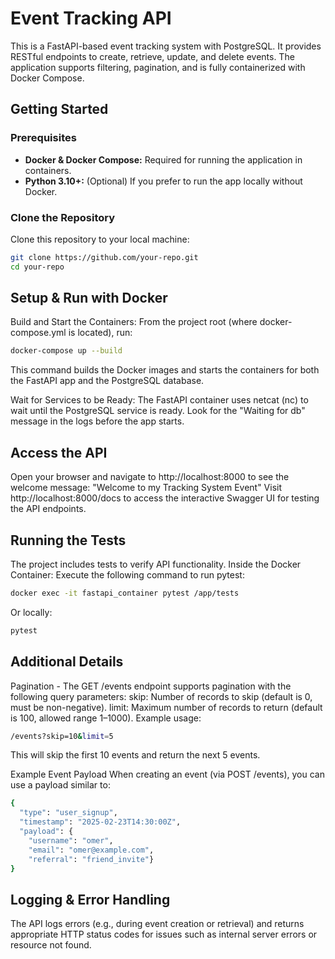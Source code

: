 # Event Tracking API

This is a FastAPI-based event tracking system with PostgreSQL. 
It provides RESTful endpoints to create, retrieve, update, and delete events. The application supports filtering, pagination, and is fully containerized with Docker Compose.

## Getting Started

### Prerequisites
- **Docker & Docker Compose:** Required for running the application in containers.
- **Python 3.10+:** (Optional) If you prefer to run the app locally without Docker.

### Clone the Repository
Clone this repository to your local machine:
```sh
git clone https://github.com/your-repo.git
cd your-repo
```

##  Setup & Run with Docker
Build and Start the Containers:
From the project root (where docker-compose.yml is located), run:
```sh
docker-compose up --build
```
This command builds the Docker images and starts the containers for both the FastAPI app and the PostgreSQL database.

Wait for Services to be Ready:
The FastAPI container uses netcat (nc) to wait until the PostgreSQL service is ready. 
Look for the "Waiting for db" message in the logs before the app starts.


## Access the API
Open your browser and navigate to http://localhost:8000 to see the welcome message:
"Welcome to my Tracking System Event"
Visit http://localhost:8000/docs to access the interactive Swagger UI for testing the API endpoints.

## Running the Tests
The project includes tests to verify API functionality.
Inside the Docker Container:
Execute the following command to run pytest:
```sh
docker exec -it fastapi_container pytest /app/tests
```
Or locally:
```sh
pytest
```

## Additional Details
Pagination - The GET /events endpoint supports pagination with the following query parameters:
skip: Number of records to skip (default is 0, must be non-negative).
limit: Maximum number of records to return (default is 100, allowed range 1–1000).
Example usage:
```sh
/events?skip=10&limit=5
```
This will skip the first 10 events and return the next 5 events.

Example Event Payload
When creating an event (via POST /events), you can use a payload similar to:

```sh
{
  "type": "user_signup",
  "timestamp": "2025-02-23T14:30:00Z",
  "payload": {
    "username": "omer",
    "email": "omer@example.com",
    "referral": "friend_invite"}
}
```

## Logging & Error Handling
The API logs errors (e.g., during event creation or retrieval) and returns appropriate HTTP status codes for issues such as internal server errors or resource not found.

